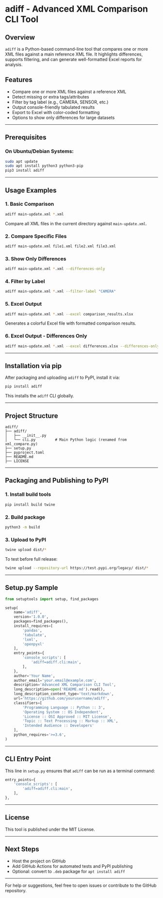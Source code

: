 # adiff - Advanced XML Comparison CLI Tool

## Overview

`adiff` is a Python-based command-line tool that compares one or more XML files against a main reference XML file. It highlights differences, supports filtering, and can generate well-formatted Excel reports for analysis.

## Features

* Compare one or more XML files against a reference XML
* Detect missing or extra tags/attributes
* Filter by tag label (e.g., CAMERA, SENSOR, etc.)
* Output console-friendly tabulated results
* Export to Excel with color-coded formatting
* Options to show only differences for large datasets

---

## Prerequisites

### On Ubuntu/Debian Systems:

```bash
sudo apt update
sudo apt install python3 python3-pip
pip3 install adiff
```

---

## Usage Examples

### 1. Basic Comparison

```bash
adiff main-update.xml *.xml
```

Compare all XML files in the current directory against `main-update.xml`.

### 2. Compare Specific Files

```bash
adiff main-update.xml file1.xml file2.xml file3.xml
```

### 3. Show Only Differences

```bash
adiff main-update.xml *.xml --differences-only
```

### 4. Filter by Label

```bash
adiff main-update.xml *.xml --filter-label "CAMERA"
```

### 5. Excel Output

```bash
adiff main-update.xml *.xml --excel comparison_results.xlsx
```

Generates a colorful Excel file with formatted comparison results.

### 6. Excel Output - Differences Only

```bash
adiff main-update.xml *.xml --excel differences.xlsx --differences-only
```

---

## Installation via pip

After packaging and uploading `adiff` to PyPI, install it via:

```bash
pip install adiff
```

This installs the `adiff` CLI globally.

---

## Project Structure

```
adiff/
├── adiff/
│   ├── __init__.py
│   └── cli.py         # Main Python logic (renamed from xml_compare.py)
├── setup.py
├── pyproject.toml
├── README.md
├── LICENSE
```

---

## Packaging and Publishing to PyPI

### 1. Install build tools

```bash
pip install build twine
```

### 2. Build package

```bash
python3 -m build
```

### 3. Upload to PyPI

```bash
twine upload dist/*
```

To test before full release:

```bash
twine upload --repository-url https://test.pypi.org/legacy/ dist/*
```

---

## Setup.py Sample

```python
from setuptools import setup, find_packages

setup(
    name='adiff',
    version='1.0.0',
    packages=find_packages(),
    install_requires=[
        'pandas',
        'tabulate',
        'lxml',
        'openpyxl'
    ],
    entry_points={
        'console_scripts': [
            'adiff=adiff.cli:main',
        ],
    },
    author='Your Name',
    author_email='your.email@example.com',
    description='Advanced XML Comparison CLI Tool',
    long_description=open('README.md').read(),
    long_description_content_type='text/markdown',
    url='https://github.com/yourusername/adiff',
    classifiers=[
        'Programming Language :: Python :: 3',
        'Operating System :: OS Independent',
        'License :: OSI Approved :: MIT License',
        'Topic :: Text Processing :: Markup :: XML',
        'Intended Audience :: Developers'
    ],
    python_requires='>=3.6',
)
```

---

## CLI Entry Point

This line in `setup.py` ensures that `adiff` can be run as a terminal command:

```python
entry_points={
    'console_scripts': [
        'adiff=adiff.cli:main',
    ],
},
```

---

## License

This tool is published under the MIT License.

---

## Next Steps

* Host the project on GitHub
* Add GitHub Actions for automated tests and PyPI publishing
* Optional: convert to `.deb` package for `apt install adiff`

---

For help or suggestions, feel free to open issues or contribute to the GitHub repository.
